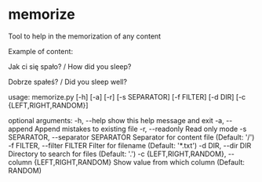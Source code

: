 # memorize
Tool to help in the memorization of any content

Example of content:

Jak ci się spało? / How did you sleep?

Dobrze spałeś? / Did you sleep well?


usage: memorize.py [-h] [-a] [-r] [-s SEPARATOR] [-f FILTER] [-d DIR]
                   [-c {LEFT,RIGHT,RANDOM}]

optional arguments:
  -h, --help            show this help message and exit
  -a, --append          Append mistakes to existing file
  -r, --readonly        Read only mode
  -s SEPARATOR, --separator SEPARATOR
                        Separator for content file (Default: '/')
  -f FILTER, --filter FILTER
                        Filter for filename (Default: '*.txt')
  -d DIR, --dir DIR     Directory to search for files (Default: '.')
  -c {LEFT,RIGHT,RANDOM}, --column {LEFT,RIGHT,RANDOM}
                        Show value from which column (Default: RANDOM)
